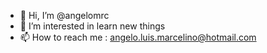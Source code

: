 - 👋 Hi, I’m @angelomrc
- 👀 I’m interested in learn new things
- 📫 How to reach me : angelo.luis.marcelino@hotmail.com

<!---
angelomrc/angelomrc is a ✨ special ✨ repository because its `README.md` (this file) appears on your GitHub profile.
You can click the Preview link to take a look at your changes.
--->
